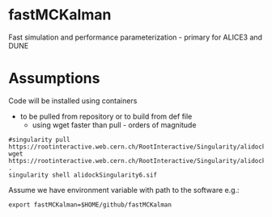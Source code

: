 # fastMCKalman
Fast simulation and performance parameterization - primary for ALICE3 and DUNE  


# Assumptions

Code will be installed using containers
* to be pulled from repository or to build from def file
  * using wget faster than pull - orders of magnitude
```
#singularity pull https://rootinteractive.web.cern.ch/RootInteractive/Singularity/alidockSingularity6.sif
wget   https://rootinteractive.web.cern.ch/RootInteractive/Singularity/alidockSingularity6.sif .
singularity shell alidockSingularity6.sif

```


Assume we have environment variable with path to the software  e.g.: 
```
export fastMCKalman=$HOME/github/fastMCKalman
```

